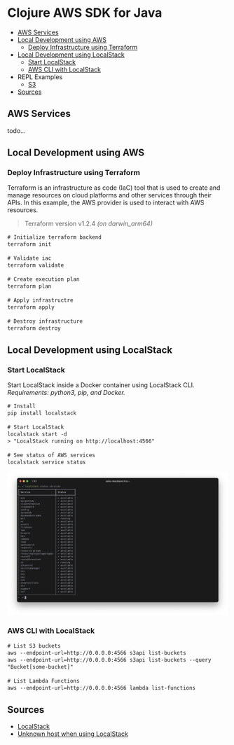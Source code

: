 # Clojure AWS SDK for Java

* [AWS Services](#aws-services)
* [Local Development using AWS](#local-development-using-aws)
  * [Deploy Infrastructure using Terraform](#deploy-infrastructure-using-terraform)
* [Local Development using LocalStack](#local-development-using-localstack)
  * [Start LocalStack](#start-localstack)
  * [AWS CLI with LocalStack](#aws-cli-with-localstack)
* REPL Examples
  * [S3](docs/s3.md)
* [Sources](#sources)

## AWS Services
todo...

## Local Development using AWS
### Deploy Infrastructure using Terraform
Terraform is an infrastructure as code (IaC) tool that is used to
create and manage resources on cloud platforms and other services through 
their APIs. In this example, the AWS provider is used to interact with AWS 
resources. 
> Terraform version v1.2.4 _(on darwin_arm64)_

```shell
# Initialize terraform backend
terraform init

# Validate iac
terraform validate

# Create execution plan
terraform plan

# Apply infrastructre
terraform apply

# Destroy infrastructure
terraform destroy
```

## Local Development using LocalStack
### Start LocalStack
Start LocalStack inside a Docker container using LocalStack CLI.<br>
_Requirements: python3, pip, and Docker._
```shell
# Install 
pip install localstack 

# Start LocalStack
localstack start -d
> "LocalStack running on http://localhost:4566"

# See status of AWS services
localstack service status
```
![](resources/images/localstack-services.png)

### AWS CLI with LocalStack
```shell
# List S3 buckets
aws --endpoint-url=http://0.0.0.0:4566 s3api list-buckets 
aws --endpoint-url=http://0.0.0.0:4566 s3api list-buckets --query "Bucket[some-bucket]"

# List Lambda Functions 
aws --endpoint-url=http://0.0.0.0:4566 lambda list-functions 
```

## Sources
* [LocalStack](https://github.com/localstack/localstack)
* [Unknown host when using LocalStack](https://stackoverflow.com/questions/68034637/unknown-host-when-using-localstack-with-spring-cloud-aws-2-3)
